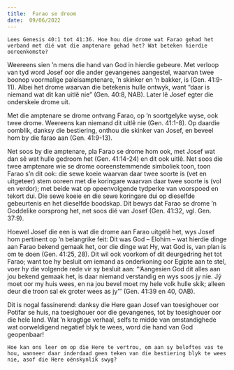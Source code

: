 ```yaml
---
title:  Farao se droom
date:  09/06/2022
---
```


`Lees Genesis 40:1 tot 41:36. Hoe hou die drome wat Farao gehad het verband met dié wat die amptenare gehad het? Wat beteken hierdie ooreenkomste?`

Weereens sien ’n mens die hand van God in hierdie gebeure. Met verloop van tyd word Josef oor die ander gevangenes aangestel, waarvan twee boonop voormalige paleisamptenare, ’n skinker en ’n bakker, is (Gen. 41:9-11). Albei het drome waarvan die betekenis hulle ontwyk, want “daar is niemand wat dit kan uitlê nie” (Gen. 40:8, NAB). Later lê Josef egter die onderskeie drome uit.

Met die amptenare se drome ontvang Farao, op ’n soortgelyke wyse, ook twee drome. Weereens kan niemand dit uitlê nie (Gen. 41:1-8). Op daardie oomblik, danksy die bestiering, onthou die skinker van Josef, en beveel hom by die farao aan (Gen. 41:9-13).

Net soos by die amptenare, pla Farao se drome hom ook, met Josef wat dan sê wat hulle gedroom het (Gen. 41:14-24) en dit ook uitlê. Net soos die twee amptenare wie se drome ooreenstemmende simboliek toon, toon Farao s’n dit ook: die sewe koeie waarvan daar twee soorte is (vet en uitgeteer) stem ooreen met die koringare waarvan daar twee soorte is (vol en verdor); met beide wat op opeenvolgende tydperke van voorspoed en tekort dui. Die sewe koeie en die sewe koringare dui op dieselfde gebeurtenis en het dieselfde boodskap. Dit bewys dat Farao se drome ’n Goddelike oorsprong het, net soos dié van Josef (Gen. 41:32, vgl. Gen. 37:9).

Hoewel Josef die een is wat die drome aan Farao uitgelê het, wys Josef hom pertinent op ’n belangrike feit: Dit was God – Elohim – wat hierdie dinge aan Farao bekend gemaak het, oor die dinge wat Hy, wat God is, van plan is om te doen (Gen. 41:25, 28). Dit wil ook voorkom of dit deurgedring het tot Farao; want toe hy besluit om iemand as onderkoning oor Egipte aan te stel, voer hy die volgende rede vir sy besluit aan: “‘Aangesien God dit alles aan jou bekend gemaak het, is daar niemand verstandig en wys soos jy nie. Jý moet oor my huis wees, en na jou bevel moet my hele volk hulle skik; alleen deur die troon sal ek groter wees as jy’” (Gen. 41:39 en 40, OAB).

Dit is nogal fassinerend: danksy die Here gaan Josef van toesighouer oor Potifar se huis, na toesighouer oor die gevangenes, tot by toesighouer oor die hele land. Wat ’n kragtige verhaal, selfs te midde van omstandighede wat oorweldigend negatief blyk te wees, word die hand van God geopenbaar!

`Hoe kan ons leer om op die Here te vertrou, om aan sy beloftes vas te hou, wanneer daar inderdaad geen teken van die bestiering blyk te wees nie, asof die Here oënskynlik swyg?`